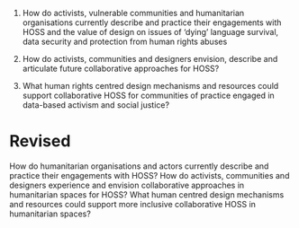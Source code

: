 1. How do activists, vulnerable communities and humanitarian organisations currently describe and practice their engagements with HOSS and the value of design on issues of ‘dying’ language survival, data security and protection from human rights abuses

2. How do activists, communities and designers envision, describe and articulate future collaborative approaches for HOSS?

3. What human rights centred design mechanisms and resources could support collaborative HOSS for communities of practice engaged in data-based activism and social justice?

# Revised

How do humanitarian organisations and actors currently describe and practice their engagements with HOSS?
How do activists, communities and designers experience and envision collaborative approaches in humanitarian spaces for HOSS?
What human centred design mechanisms and resources could support more inclusive collaborative HOSS in humanitarian spaces?
